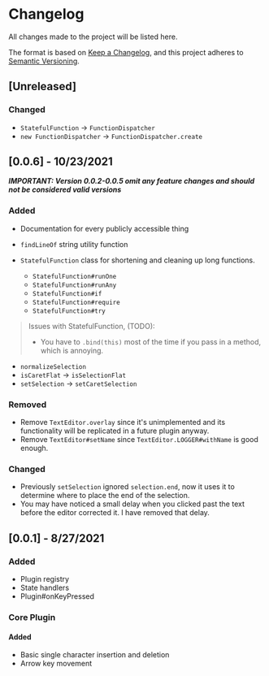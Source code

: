 # Changelog

All changes made to the project will be listed here.

The format is based on [Keep a Changelog](https://keepachangelog.com/en/1.0.0/),
and this project adheres to [Semantic Versioning](https://semver.org/spec/v2.0.0.html).

## [Unreleased]

<!-- >:spider_web: -->

### Changed

- `StatefulFunction` -> `FunctionDispatcher`
- `new FunctionDispatcher` -> `FunctionDispatcher.create`

## [0.0.6] - 10/23/2021

**_IMPORTANT: Version 0.0.2-0.0.5 omit any feature changes and should not be considered valid versions_**

### Added

- Documentation for every publicly accessible thing
- `findLineOf` string utility function
- `StatefulFunction` class for shortening and cleaning up long functions.

  - `StatefulFunction#runOne`
  - `StatefulFunction#runAny`
  - `StatefulFunction#if`
  - `StatefulFunction#require`
  - `StatefulFunction#try`

> Issues with StatefulFunction, (TODO):
>
> - You have to `.bind(this)` most of the time if you
>   pass in a method, which is annoying.

- `normalizeSelection`
- `isCaretFlat` -> `isSelectionFlat`
- `setSelection` -> `setCaretSelection`

### Removed

- Remove `TextEditor.overlay` since it's unimplemented and
  its functionality will be replicated in a future plugin anyway.
- Remove `TextEditor#setName` since `TextEditor.LOGGER#withName` is good enough.

### Changed

- Previously `setSelection` ignored `selection.end`, now it uses it to determine
  where to place the end of the selection.
- You may have noticed a small delay when you clicked past the text before the editor
  corrected it. I have removed that delay.

## [0.0.1] - 8/27/2021

### Added

- Plugin registry
- State handlers
- Plugin#onKeyPressed

### Core Plugin

#### Added

- Basic single character insertion and deletion
- Arrow key movement
